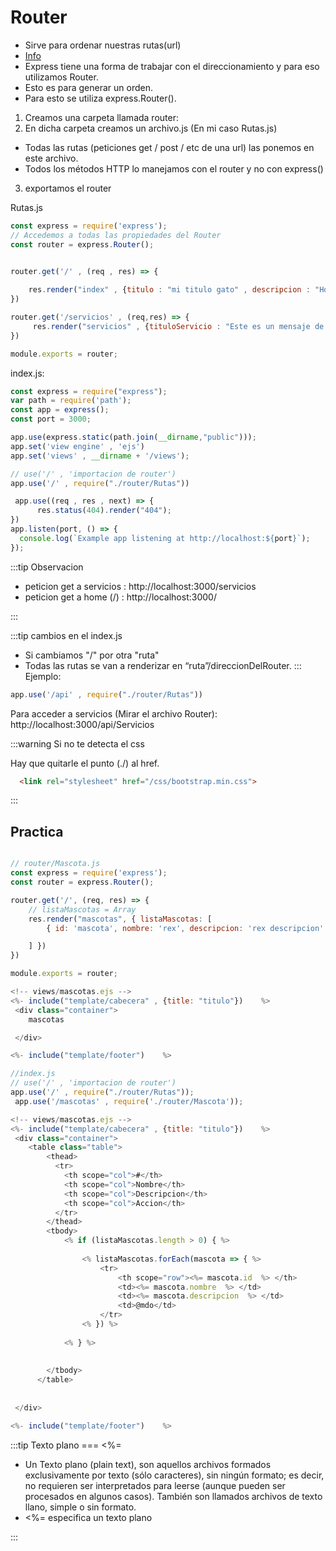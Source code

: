 # Router

-	Sirve para ordenar nuestras rutas(url)
- [Info](https://expressjs.com/es/guide/routing.html)
-	Express tiene una forma de trabajar con el direccionamiento y para eso utilizamos Router.
-	Esto es para generar un orden.
-	 Para esto se utiliza express.Router().


1. Creamos una carpeta llamada router:
2. En dicha carpeta creamos un archivo.js (En mi caso Rutas.js)
- Todas las rutas (peticiones get / post / etc de una url) las ponemos en este archivo.
- Todos los métodos HTTP lo manejamos con el router y no con express()


3. exportamos el router 

Rutas.js
```js
const express = require('express');
// Accedemos a todas las propiedades del Router
const router = express.Router();


router.get('/' , (req , res) => {
  
    res.render("index" , {titulo : "mi titulo gato" , descripcion : "Hola Esta es la descripcion"});
})

router.get('/servicios' , (req,res) => {
     res.render("servicios" , {tituloServicio : "Este es un mensaje de Servicio"})
})

module.exports = router;

```
index.js:
```js
const express = require("express");
var path = require('path');
const app = express();
const port = 3000;

app.use(express.static(path.join(__dirname,"public")));
app.set('view engine' , 'ejs')
app.set('views' , __dirname + '/views');

// use('/' , 'importacion de router')
app.use('/' , require("./router/Rutas"))

 app.use((req , res , next) => {
      res.status(404).render("404");
})
app.listen(port, () => {
  console.log(`Example app listening at http://localhost:${port}`);
});

```
:::tip Observacion 
- peticion get a  servicios : http://localhost:3000/servicios
- peticion get a home (/) : http://localhost:3000/

:::



:::tip cambios en el index.js
- Si cambiamos "/" por otra "ruta"
- Todas las rutas se van a renderizar en “ruta”/direccionDelRouter.
:::
Ejemplo:
```js
app.use('/api' , require("./router/Rutas"))
```
Para acceder a servicios (Mirar el archivo Router): http://localhost:3000/api/Servicios

:::warning
 Si  no te detecta el css

 Hay que quitarle el punto (./) al href.

 ```html
   <link rel="stylesheet" href="/css/bootstrap.min.css">
 ```
:::

## Practica

```js

// router/Mascota.js
const express = require('express');
const router = express.Router();

router.get('/', (req, res) => {
    // listaMascotas = Array
    res.render("mascotas", { listaMascotas: [
        { id: 'mascota', nombre: 'rex', descripcion: 'rex descripcion' } , { id: 'mascota2', nombre: 'chanchan', descripcion: 'chanchan descripcion' }

    ] })
})

module.exports = router;

```

```js
<!-- views/mascotas.ejs -->
<%- include("template/cabecera" , {title: "titulo"})    %>
 <div class="container">
    mascotas

 </div>

<%- include("template/footer")    %>

```

```js
//index.js
// use('/' , 'importacion de router')
app.use('/' , require("./router/Rutas"));
 app.use('/mascotas' , require('./router/Mascota'));

```

```js
<!-- views/mascotas.ejs -->
<%- include("template/cabecera" , {title: "titulo"})    %>
 <div class="container">
    <table class="table">
        <thead>
          <tr>
            <th scope="col">#</th>
            <th scope="col">Nombre</th>
            <th scope="col">Descripcion</th>
            <th scope="col">Accion</th>
          </tr>
        </thead>
        <tbody>
            <% if (listaMascotas.length > 0) { %>
              
                <% listaMascotas.forEach(mascota => { %>
                    <tr>
                        <th scope="row"><%= mascota.id  %> </th>
                        <td><%= mascota.nombre  %> </td>
                        <td><%= mascota.descripcion  %> </td>
                        <td>@mdo</td>
                    </tr>
                <% }) %> 
        
            <% } %>
       
          
        </tbody>
      </table>
   
   
 </div>

<%- include("template/footer")    %>

```

:::tip Texto plano === <%= 
- Un Texto plano (plain text), son aquellos archivos formados exclusivamente por texto (sólo caracteres), sin ningún formato; es decir, no requieren ser interpretados para leerse (aunque pueden ser procesados en algunos casos). También son llamados archivos de texto llano, simple o sin formato. 
- <%= especifica un texto plano

:::